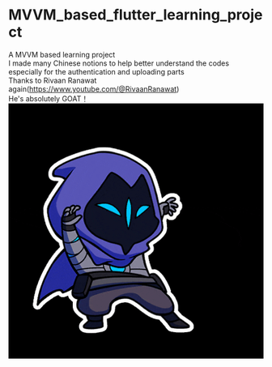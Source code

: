 # MVVM_based_flutter_learning_project
A MVVM based learning project<br>
I made many Chinese notions to help better understand the codes especially for the authentication and uploading parts<br>
Thanks to Rivaan Ranawat again(https://www.youtube.com/@RivaanRanawat)<br>
He's absolutely GOAT！<br>
![Omen](./omencat.gif)

